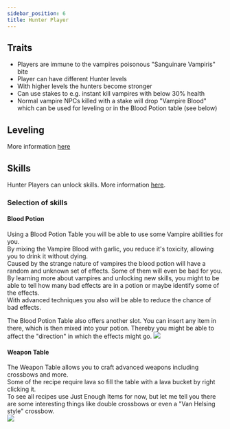 ```yaml
---
sidebar_position: 6
title: Hunter Player
---
```


## Traits 
* Players are immune to the vampires poisonous "Sanguinare Vampiris" bite
* Player can have different Hunter levels
* With higher levels the hunters become stronger
* Can use stakes to e.g. instant kill vampires with below 30% health
* Normal vampire NPCs killed with a stake will drop "Vampire Blood" which can be used for leveling or in the Blood Potion table (see below)

## Leveling
More information [here](https://github.com/TeamLapen/Vampirism/wiki/Leveling-as-a-Hunter-Player) 

## Skills
Hunter Players can unlock skills. More information [here](https://github.com/TeamLapen/Vampirism/wiki/Skills).
### Selection of skills
#### Blood Potion
Using a Blood Potion Table you will be able to use some Vampire abilities for you.  
By mixing the Vampire Blood with garlic, you reduce it's toxicity, allowing you to drink it without dying.  
Caused by the strange nature of vampires the blood potion will have a random and unknown set of effects. Some of them will even be bad for you.  
By learning more about vampires and unlocking new skills, you might to be able to tell how many bad effects are in a potion or maybe identify some of the effects.  
With advanced techniques you also will be able to reduce the chance of bad effects.  
  
The Blood Potion Table also offers another slot. You can insert any item in there, which is then mixed into your potion. 
Thereby you might be able to affect the "direction" in which the effects might go.
![](https://picload.org/image/rrgcpgwl/2016-06-26_13.21.50.png)


#### Weapon Table
The Weapon Table allows you to craft advanced weapons including crossbows and more.  
Some of the recipe require lava so fill the table with a lava bucket by right clicking it.  
To see all recipes use Just Enough Items for now, but let me tell you there are some interesting things like double crossbows or even a "Van Helsing style" crossbow.  
![](https://picload.org/image/rrgcpgwa/2016-06-26_13.21.22.png)